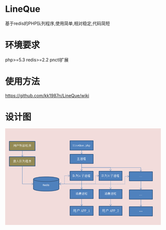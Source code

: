 # LineQue
基于redis的PHP队列程序,使用简单,相对稳定,代码简短
# 环境要求
php>=5.3
redis>=2.2
pnctl扩展

# 使用方法
https://github.com/kk1987n/LineQue/wiki

# 设计图
![描述](https://github.com/kk1987n/LineQue/blob/master/LineQue/%E8%BF%90%E8%A1%8C%E5%9B%BE.png)